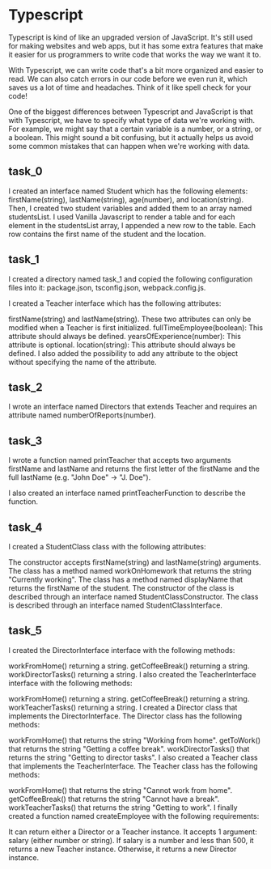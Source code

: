 # Typescript

Typescript is kind of like an upgraded version of JavaScript. It's still used for making websites and web apps, but it has some extra features that make it easier for us programmers to write code that works the way we want it to.

With Typescript, we can write code that's a bit more organized and easier to read. We can also catch errors in our code before we even run it, which saves us a lot of time and headaches. Think of it like spell check for your code!

One of the biggest differences between Typescript and JavaScript is that with Typescript, we have to specify what type of data we're working with. For example, we might say that a certain variable is a number, or a string, or a boolean. This might sound a bit confusing, but it actually helps us avoid some common mistakes that can happen when we're working with data.

## task_0
I created an interface named Student which has the following elements: firstName(string), lastName(string), age(number), and location(string). Then, I created two student variables and added them to an array named studentsList. I used Vanilla Javascript to render a table and for each element in the studentsList array, I appended a new row to the table. Each row contains the first name of the student and the location.

## task_1
I created a directory named task_1 and copied the following configuration files into it: package.json, tsconfig.json, webpack.config.js.

I created a Teacher interface which has the following attributes:

firstName(string) and lastName(string). These two attributes can only be modified when a Teacher is first initialized.
fullTimeEmployee(boolean): This attribute should always be defined.
yearsOfExperience(number): This attribute is optional.
location(string): This attribute should always be defined.
I also added the possibility to add any attribute to the object without specifying the name of the attribute.

## task_2
I wrote an interface named Directors that extends Teacher and requires an attribute named numberOfReports(number).

## task_3
I wrote a function named printTeacher that accepts two arguments firstName and lastName and returns the first letter of the firstName and the full lastName (e.g. "John Doe" -> "J. Doe").

I also created an interface named printTeacherFunction to describe the function.

## task_4
I created a StudentClass class with the following attributes:

The constructor accepts firstName(string) and lastName(string) arguments.
The class has a method named workOnHomework that returns the string "Currently working".
The class has a method named displayName that returns the firstName of the student.
The constructor of the class is described through an interface named StudentClassConstructor.
The class is described through an interface named StudentClassInterface.

## task_5
I created the DirectorInterface interface with the following methods:

workFromHome() returning a string.
getCoffeeBreak() returning a string.
workDirectorTasks() returning a string.
I also created the TeacherInterface interface with the following methods:

workFromHome() returning a string.
getCoffeeBreak() returning a string.
workTeacherTasks() returning a string.
I created a Director class that implements the DirectorInterface. The Director class has the following methods:

workFromHome() that returns the string "Working from home".
getToWork() that returns the string "Getting a coffee break".
workDirectorTasks() that returns the string "Getting to director tasks".
I also created a Teacher class that implements the TeacherInterface. The Teacher class has the following methods:

workFromHome() that returns the string "Cannot work from home".
getCoffeeBreak() that returns the string "Cannot have a break".
workTeacherTasks() that returns the string "Getting to work".
I finally created a function named createEmployee with the following requirements:

It can return either a Director or a Teacher instance.
It accepts 1 argument: salary (either number or string).
If salary is a number and less than 500, it returns a new Teacher instance. Otherwise, it returns a new Director instance.
